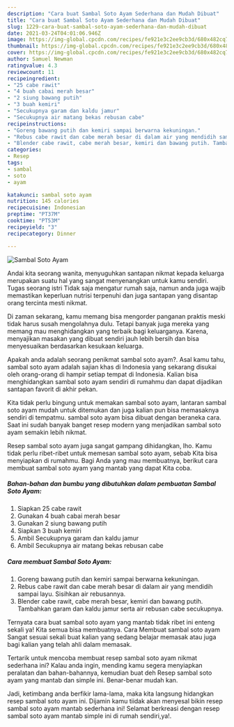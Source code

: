 ```yaml
---
description: "Cara buat Sambal Soto Ayam Sederhana dan Mudah Dibuat"
title: "Cara buat Sambal Soto Ayam Sederhana dan Mudah Dibuat"
slug: 1229-cara-buat-sambal-soto-ayam-sederhana-dan-mudah-dibuat
date: 2021-03-24T04:01:06.946Z
image: https://img-global.cpcdn.com/recipes/fe921e3c2ee9cb3d/680x482cq70/sambal-soto-ayam-foto-resep-utama.jpg
thumbnail: https://img-global.cpcdn.com/recipes/fe921e3c2ee9cb3d/680x482cq70/sambal-soto-ayam-foto-resep-utama.jpg
cover: https://img-global.cpcdn.com/recipes/fe921e3c2ee9cb3d/680x482cq70/sambal-soto-ayam-foto-resep-utama.jpg
author: Samuel Newman
ratingvalue: 4.3
reviewcount: 11
recipeingredient:
- "25 cabe rawit"
- "4 buah cabai merah besar"
- "2 siung bawang putih"
- "3 buah kemiri"
- "Secukupnya garam dan kaldu jamur"
- "Secukupnya air matang bekas rebusan cabe"
recipeinstructions:
- "Goreng bawang putih dan kemiri sampai berwarna kekuningan."
- "Rebus cabe rawit dan cabe merah besar di dalam air yang mendidih sampai layu. Sisihkan air rebusannya."
- "Blender cabe rawit, cabe merah besar, kemiri dan bawang putih. Tambahkan garam dan kaldu jamur serta air rebusan cabe secukupnya."
categories:
- Resep
tags:
- sambal
- soto
- ayam

katakunci: sambal soto ayam 
nutrition: 145 calories
recipecuisine: Indonesian
preptime: "PT37M"
cooktime: "PT53M"
recipeyield: "3"
recipecategory: Dinner

---
```



![Sambal Soto Ayam](https://img-global.cpcdn.com/recipes/fe921e3c2ee9cb3d/680x482cq70/sambal-soto-ayam-foto-resep-utama.jpg)

Andai kita seorang wanita, menyuguhkan santapan nikmat kepada keluarga merupakan suatu hal yang sangat menyenangkan untuk kamu sendiri. Tugas seorang istri Tidak saja mengatur rumah saja, namun anda juga wajib memastikan keperluan nutrisi terpenuhi dan juga santapan yang disantap orang tercinta mesti nikmat.

Di zaman  sekarang, kamu memang bisa mengorder panganan praktis meski tidak harus susah mengolahnya dulu. Tetapi banyak juga mereka yang memang mau menghidangkan yang terbaik bagi keluarganya. Karena, menyajikan masakan yang dibuat sendiri jauh lebih bersih dan bisa menyesuaikan berdasarkan kesukaan keluarga. 



Apakah anda adalah seorang penikmat sambal soto ayam?. Asal kamu tahu, sambal soto ayam adalah sajian khas di Indonesia yang sekarang disukai oleh orang-orang di hampir setiap tempat di Indonesia. Kalian bisa menghidangkan sambal soto ayam sendiri di rumahmu dan dapat dijadikan santapan favorit di akhir pekan.

Kita tidak perlu bingung untuk memakan sambal soto ayam, lantaran sambal soto ayam mudah untuk ditemukan dan juga kalian pun bisa memasaknya sendiri di tempatmu. sambal soto ayam bisa dibuat dengan beraneka cara. Saat ini sudah banyak banget resep modern yang menjadikan sambal soto ayam semakin lebih nikmat.

Resep sambal soto ayam juga sangat gampang dihidangkan, lho. Kamu tidak perlu ribet-ribet untuk memesan sambal soto ayam, sebab Kita bisa menyiapkan di rumahmu. Bagi Anda yang mau membuatnya, berikut cara membuat sambal soto ayam yang mantab yang dapat Kita coba.

<!--inarticleads1-->

##### Bahan-bahan dan bumbu yang dibutuhkan dalam pembuatan Sambal Soto Ayam:

1. Siapkan 25 cabe rawit
1. Gunakan 4 buah cabai merah besar
1. Gunakan 2 siung bawang putih
1. Siapkan 3 buah kemiri
1. Ambil Secukupnya garam dan kaldu jamur
1. Ambil Secukupnya air matang bekas rebusan cabe




<!--inarticleads2-->

##### Cara membuat Sambal Soto Ayam:

1. Goreng bawang putih dan kemiri sampai berwarna kekuningan.
1. Rebus cabe rawit dan cabe merah besar di dalam air yang mendidih sampai layu. Sisihkan air rebusannya.
1. Blender cabe rawit, cabe merah besar, kemiri dan bawang putih. Tambahkan garam dan kaldu jamur serta air rebusan cabe secukupnya.




Ternyata cara buat sambal soto ayam yang mantab tidak ribet ini enteng sekali ya! Kita semua bisa membuatnya. Cara Membuat sambal soto ayam Sangat sesuai sekali buat kalian yang sedang belajar memasak atau juga bagi kalian yang telah ahli dalam memasak.

Tertarik untuk mencoba membuat resep sambal soto ayam nikmat sederhana ini? Kalau anda ingin, mending kamu segera menyiapkan peralatan dan bahan-bahannya, kemudian buat deh Resep sambal soto ayam yang mantab dan simple ini. Benar-benar mudah kan. 

Jadi, ketimbang anda berfikir lama-lama, maka kita langsung hidangkan resep sambal soto ayam ini. Dijamin kamu tiidak akan menyesal bikin resep sambal soto ayam mantab sederhana ini! Selamat berkreasi dengan resep sambal soto ayam mantab simple ini di rumah sendiri,ya!.

